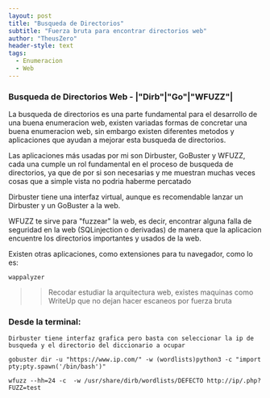 ```yaml
---
layout: post
title: "Busqueda de Directorios"
subtitle: "Fuerza bruta para encontrar directorios web"
author: "TheusZero"
header-style: text
tags:
  - Enumeracion
  - Web
---
```


### Busqueda de Directorios Web - |"Dirb"|"Go"|"WFUZZ"|

La busqueda de directorios es una parte fundamental para el desarrollo de una buena enumeracion web, existen variadas formas de concretar una buena enumeracion web, sin embargo existen diferentes metodos y aplicaciones que ayudan a mejorar esta busqueda de directorios.

Las aplicaciones más usadas por mi son Dirbuster, GoBuster y WFUZZ, cada una cumple un rol fundamental en el proceso de busqueda de directorios, ya que de por si son necesarias y me muestran muchas veces cosas que a simple vista no podria haberme percatado

Dirbuster tiene una interfaz virtual, aunque es recomendable lanzar un Dirbuster y un GoBuster a la web.

WFUZZ te sirve para "fuzzear" la web, es decir, encontrar alguna falla de seguridad en la web (SQLinjection o derivadas) de manera que la aplicacion encuentre los directorios importantes y usados de la web.

Existen otras aplicaciones, como extensiones para tu navegador, como lo es:
```vim
wappalyzer
```

>> Recodar estudiar la arquitectura web, existes maquinas como WriteUp que no dejan hacer escaneos por fuerza bruta

### Desde la terminal:

```vim
Dirbuster tiene interfaz grafica pero basta con seleccionar la ip de busqueda y el directorio del diccionario a ocupar

gobuster dir -u "https://www.ip.com/" -w (wordlists)python3 -c "import pty;pty.spawn('/bin/bash')"

wfuzz --hh=24 -c  -w /usr/share/dirb/wordlists/DEFECTO http://ip/.php?FUZZ=test
```
